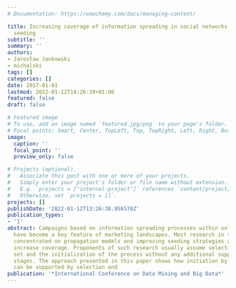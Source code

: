 ```yaml
---
# Documentation: https://wowchemy.com/docs/managing-content/

title: Increasing coverage of information spreading in social networks with supporting
  seeding
subtitle: ''
summary: ''
authors:
- Jarosław Jankowski
- michalski
tags: []
categories: []
date: 2017-01-01
lastmod: 2022-01-12T14:26:39+01:00
featured: false
draft: false

# Featured image
# To use, add an image named `featured.jpg/png` to your page's folder.
# Focal points: Smart, Center, TopLeft, Top, TopRight, Left, Right, BottomLeft, Bottom, BottomRight.
image:
  caption: ''
  focal_point: ''
  preview_only: false

# Projects (optional).
#   Associate this post with one or more of your projects.
#   Simply enter your project's folder or file name without extension.
#   E.g. `projects = ["internal-project"]` references `content/project/deep-learning/index.md`.
#   Otherwise, set `projects = []`.
projects: []
publishDate: '2022-01-12T13:26:38.956578Z'
publication_types:
- '1'
abstract: Campaigns based on information spreading processes within online networks
  have become a key feature of marketing landscapes. Most research in the field has
  concentrated on propagation models and improving seeding strategies as a way to
  increase coverage. Proponents of such research usually assume selection of seed
  set and the initialization of the process without any additional support in following
  stages. The approach presented in this paper shows how initiation by seed set process
  can be supported by selection and
publication: '*International Conference on Data Mining and Big Data*'
---
```


